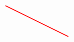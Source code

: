 <svg width="300" height="200">
    <line x1="50" y1="50" x2="250" y2="150" style="stroke:red; stroke-width:3;" />
</svg>
